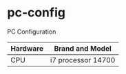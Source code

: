 # pc-config
PC Configuration


| Hardware | Brand and Model |
|----------|-----------------|
| CPU   |  i7 processor 14700 |



